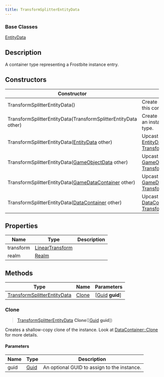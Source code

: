 ```yaml
---
title: TransformSplitterEntityData
---
```

### Base Classes

[EntityData](EntityData)

## Description

A container type representing a Frostbite instance entry.

## Constructors

| Constructor                                                                            | Description                                                                                                                                   |
| -------------------------------------------------------------------------------------- | --------------------------------------------------------------------------------------------------------------------------------------------- |
| TransformSplitterEntityData()                                                          | Create a new instance of this container type.                                                                                                 |
| TransformSplitterEntityData(TransformSplitterEntityData other)                         | Create a reference copy of an instance of the same type.                                                                                      |
| TransformSplitterEntityData([EntityData](EntityData) other)                            | Upcast an instance of type [EntityData](EntityData) to [TransformSplitterEntityData](TransformSplitterEntityData).                            |
| TransformSplitterEntityData([GameObjectData](GameObjectData) other)                    | Upcast an instance of type [GameObjectData](GameObjectData) to [TransformSplitterEntityData](TransformSplitterEntityData).                    |
| TransformSplitterEntityData([GameDataContainer](GameDataContainer) other)              | Upcast an instance of type [GameDataContainer](GameDataContainer) to [TransformSplitterEntityData](TransformSplitterEntityData).              |
| TransformSplitterEntityData([DataContainer](/vext/ref/shared/class/datacontainer) other) | Upcast an instance of type [DataContainer](/vext/ref/shared/class/datacontainer) to [TransformSplitterEntityData](TransformSplitterEntityData). |

## Properties

| Name      | Type                                                    | Description |
| --------- | ------------------------------------------------------- | ----------- |
| transform | [LinearTransform](/vext/ref/shared/class/lineartransform) |             |
| realm     | [Realm](Realm)                                          |             |

## Methods

| Type                                                       | Name            | Parameters                                     |
| ---------------------------------------------------------- | --------------- | ---------------------------------------------- |
| [TransformSplitterEntityData](TransformSplitterEntityData) | [Clone](#clone) | \[[Guid](/vext/ref/shared/class/guid) **guid**\] |

### Clone

> [TransformSplitterEntityData](TransformSplitterEntityData) **Clone**(\[[Guid](/vext/ref/shared/class/guid) **guid**\])

Creates a shallow-copy clone of the instance. Look at [DataContainer::Clone](/vext/ref/shared/class/datacontainer#clone) for more details.

#### Parameters

| Name | Type         | Description                                 |
| ---- | ------------ | ------------------------------------------- |
| guid | [Guid](Guid) | An optional GUID to assign to the instance. |
